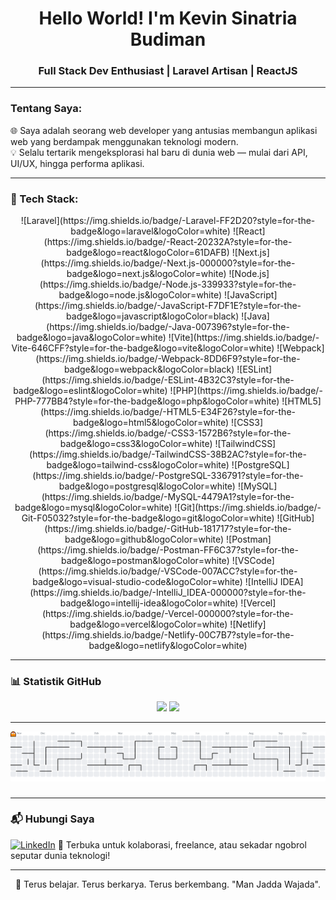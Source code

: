 <h1 align="center">Hello World! I'm Kevin Sinatria Budiman</h1>
<h3 align="center">Full Stack Dev Enthusiast | Laravel Artisan | ReactJS</h3>

---
### Tentang Saya:

🌐 Saya adalah seorang web developer yang antusias membangun aplikasi web yang berdampak menggunakan teknologi modern.  
💡 Selalu tertarik mengeksplorasi hal baru di dunia web — mulai dari API, UI/UX, hingga performa aplikasi.

---

### 🧰 Tech Stack:

<div align="center">
![Laravel](https://img.shields.io/badge/-Laravel-FF2D20?style=for-the-badge&logo=laravel&logoColor=white)
![React](https://img.shields.io/badge/-React-20232A?style=for-the-badge&logo=react&logoColor=61DAFB)
![Next.js](https://img.shields.io/badge/-Next.js-000000?style=for-the-badge&logo=next.js&logoColor=white)
![Node.js](https://img.shields.io/badge/-Node.js-339933?style=for-the-badge&logo=node.js&logoColor=white)
![JavaScript](https://img.shields.io/badge/-JavaScript-F7DF1E?style=for-the-badge&logo=javascript&logoColor=black)
![Java](https://img.shields.io/badge/-Java-007396?style=for-the-badge&logo=java&logoColor=white)
![Vite](https://img.shields.io/badge/-Vite-646CFF?style=for-the-badge&logo=vite&logoColor=white) 
![Webpack](https://img.shields.io/badge/-Webpack-8DD6F9?style=for-the-badge&logo=webpack&logoColor=black)
![ESLint](https://img.shields.io/badge/-ESLint-4B32C3?style=for-the-badge&logo=eslint&logoColor=white) 
![PHP](https://img.shields.io/badge/-PHP-777BB4?style=for-the-badge&logo=php&logoColor=white)
![HTML5](https://img.shields.io/badge/-HTML5-E34F26?style=for-the-badge&logo=html5&logoColor=white)
![CSS3](https://img.shields.io/badge/-CSS3-1572B6?style=for-the-badge&logo=css3&logoColor=white)
![TailwindCSS](https://img.shields.io/badge/-TailwindCSS-38B2AC?style=for-the-badge&logo=tailwind-css&logoColor=white)
![PostgreSQL](https://img.shields.io/badge/-PostgreSQL-336791?style=for-the-badge&logo=postgresql&logoColor=white)
![MySQL](https://img.shields.io/badge/-MySQL-4479A1?style=for-the-badge&logo=mysql&logoColor=white)
![Git](https://img.shields.io/badge/-Git-F05032?style=for-the-badge&logo=git&logoColor=white)
![GitHub](https://img.shields.io/badge/-GitHub-181717?style=for-the-badge&logo=github&logoColor=white)
![Postman](https://img.shields.io/badge/-Postman-FF6C37?style=for-the-badge&logo=postman&logoColor=white)
![VSCode](https://img.shields.io/badge/-VSCode-007ACC?style=for-the-badge&logo=visual-studio-code&logoColor=white)
![IntelliJ IDEA](https://img.shields.io/badge/-IntelliJ_IDEA-000000?style=for-the-badge&logo=intellij-idea&logoColor=white)
![Vercel](https://img.shields.io/badge/-Vercel-000000?style=for-the-badge&logo=vercel&logoColor=white)
![Netlify](https://img.shields.io/badge/-Netlify-00C7B7?style=for-the-badge&logo=netlify&logoColor=white)
</div>

---

### 📊 Statistik GitHub

<p align="center">
  <img src="https://github-readme-stats.vercel.app/api?username=KevinSinatria&show_icons=true&theme=radical" height="170"/>
  <img src="https://github-readme-stats.vercel.app/api/top-langs/?username=kevinsinatria&layout=compact&theme=radical" height="170"/>
</p>

---

<picture>
  <source media="(prefers-color-scheme: dark)" srcset="https://raw.githubusercontent.com/KevinSinatria/KevinSinatria/output/pacman-contribution-graph-dark.svg">
  <source media="(prefers-color-scheme: light)" srcset="https://raw.githubusercontent.com/KevinSinatria/KevinSinatria/output/pacman-contribution-graph.svg">
  <img alt="pacman contribution graph" src="https://raw.githubusercontent.com/KevinSinatria/KevinSinatria/output/pacman-contribution-graph.svg">
</picture>

###

---

### 📬 Hubungi Saya

[![LinkedIn](https://img.shields.io/badge/-LinkedIn-0077B5?style=flat&logo=linkedin&logoColor=white)](https://www.linkedin.com/in/kevin-sinatria-budiman-352650353/)
📩 Terbuka untuk kolaborasi, freelance, atau sekadar ngobrol seputar dunia teknologi!

---

<p align="center">
  🚀 Terus belajar. Terus berkarya. Terus berkembang. "Man Jadda Wajada".
</p>
